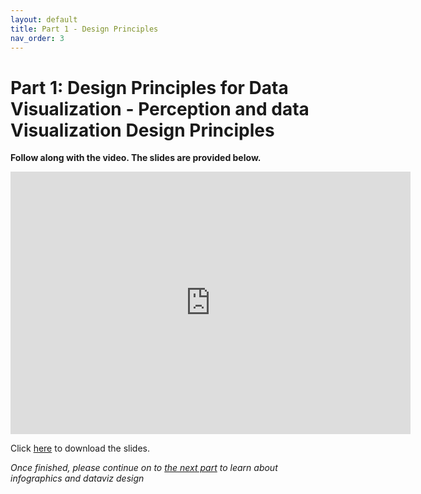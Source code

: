 ```yaml
---
layout: default
title: Part 1 - Design Principles
nav_order: 3
---
```


# Part 1: Design Principles for Data Visualization - Perception and data Visualization Design Principles 
**Follow along with the video. The slides are provided below.**

<iframe height="420" width="640" allowfullscreen frameborder=0 src="https://echo360.ca/media/5d09f3cb-d385-48c1-bef4-ce64d8c728c3/public?autoplay=false&automute=false"></iframe>

Click [here](https://github.com/scds/data-visualization-principles/raw/main/assets/docs/Juan_Velasco_-_Day_1_slides_reduced.pdf) to download the slides.

*Once finished, please continue on to [the next part](part-2) to learn about infographics and dataviz design*
